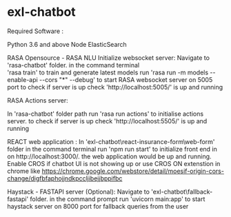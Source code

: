 # exl-chatbot

Required Software :

Python 3.6 and above Node ElasticSearch


RASA Opensource - 
RASA NLU 
Initialize websocket server: Navigate to 'rasa-chatbot' folder. in the command terminal  
'rasa train' 
to train and generate latest models run 
'rasa run -m models --enable-api --cors "*" --debug' 
to start RASA websocket server on 5005 port to check if server is up check 'http://localhost:5005/' is up and running

RASA Actions server:

In 'rasa-chatbot' folder path run 
'rasa run actions' 
to initialise actions server. to check if server is up check 'http://localhost:5505/' is up and running

REACT web application :
In 'exl-chatbot\react-insurance-form\web-form' folder in the command terminal  run 
'npm run start'
to initialize front end in on http://localhost:3000/. the web application would be up and running.
Enable CROS if chatbot UI is not showing up or use CROS ON extenstion in chrome like https://chrome.google.com/webstore/detail/moesif-origin-cors-change/digfbfaphojjndkpccljibejjbppifbc

Haystack - FASTAPI server (Optional): 
Navigate to 'exl-chatbot\fallback-fastapi' folder. in the command prompt run
'uvicorn main:app' 
to start haystack server on 8000 port for fallback queries from the user
